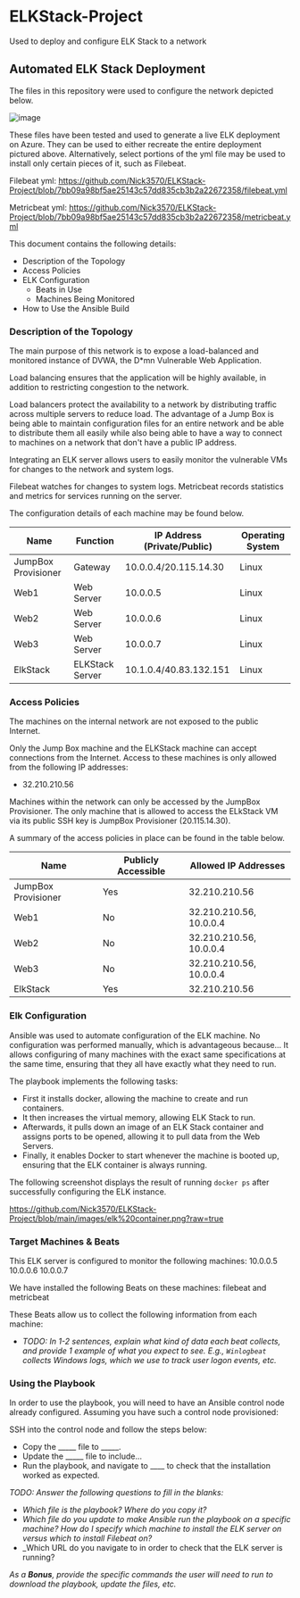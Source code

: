 # ELKStack-Project
Used to deploy and configure ELK Stack to a network
## Automated ELK Stack Deployment

The files in this repository were used to configure the network depicted below.

![image](https://user-images.githubusercontent.com/89492982/145691200-976330c3-b620-4291-b431-19eea4920e72.png)

These files have been tested and used to generate a live ELK deployment on Azure. They can be used to either recreate the entire deployment pictured above. Alternatively, select portions of the yml file may be used to install only certain pieces of it, such as Filebeat.

Filebeat yml:
https://github.com/Nick3570/ELKStack-Project/blob/7bb09a98bf5ae25143c57dd835cb3b2a22672358/filebeat.yml

Metricbeat yml:
https://github.com/Nick3570/ELKStack-Project/blob/7bb09a98bf5ae25143c57dd835cb3b2a22672358/metricbeat.yml

This document contains the following details:
- Description of the Topology
- Access Policies
- ELK Configuration
  - Beats in Use
  - Machines Being Monitored
- How to Use the Ansible Build


### Description of the Topology

The main purpose of this network is to expose a load-balanced and monitored instance of DVWA, the D*mn Vulnerable Web Application.

Load balancing ensures that the application will be highly available, in addition to restricting congestion to the network.

Load balancers protect the availability to a network by distributing traffic across multiple servers to reduce load. The advantage of a Jump Box is being able to maintain configuration files for an entire network and be able to distribute them all easily while also being able to have a way to connect to machines on a network that don't have a public IP address.

Integrating an ELK server allows users to easily monitor the vulnerable VMs for changes to the network and system logs.

Filebeat watches for changes to system logs.
Metricbeat records statistics and metrics for services running on the server.

The configuration details of each machine may be found below.


| Name                | Function        | IP Address (Private/Public) | Operating System |
|---------------------|-----------------|-----------------------------|------------------|
| JumpBox Provisioner | Gateway         | 10.0.0.4/20.115.14.30       | Linux            |
| Web1                | Web Server      | 10.0.0.5                    | Linux            |
| Web2                | Web Server      | 10.0.0.6                    | Linux            |
| Web3                | Web Server      | 10.0.0.7                    | Linux            |
| ElkStack            | ELKStack Server | 10.1.0.4/40.83.132.151      | Linux            |

### Access Policies

The machines on the internal network are not exposed to the public Internet. 

Only the Jump Box machine and the ELKStack machine can accept connections from the Internet. Access to these machines is only allowed from the following IP addresses:
- 32.210.210.56

Machines within the network can only be accessed by the JumpBox Provisioner.
The only machine that is allowed to access the ELkStack VM via its public SSH key is JumpBox Provisioner (20.115.14.30).

A summary of the access policies in place can be found in the table below.

| Name                | Publicly Accessible | Allowed IP Addresses    |
|---------------------|---------------------|-------------------------|
| JumpBox Provisioner | Yes                 | 32.210.210.56           |
| Web1                | No                  | 32.210.210.56, 10.0.0.4 |
| Web2                | No                  | 32.210.210.56, 10.0.0.4 |
| Web3                | No                  | 32.210.210.56, 10.0.0.4 |
| ElkStack            | Yes                 | 32.210.210.56           |

### Elk Configuration

Ansible was used to automate configuration of the ELK machine. No configuration was performed manually, which is advantageous because...
It allows configuring of many machines with the exact same specifications at the same time, ensuring that they all have exactly what they need to run.

The playbook implements the following tasks:
- First it installs docker, allowing the machine to create and run containers.
- It then increases the virtual memory, allowing ELK Stack to run.
- Afterwards, it pulls down an image of an ELK Stack container and assigns ports to be opened, allowing it to pull data from the Web Servers.
- Finally, it enables Docker to start whenever the machine is booted up, ensuring that the ELK container is always running.

The following screenshot displays the result of running `docker ps` after successfully configuring the ELK instance.

https://github.com/Nick3570/ELKStack-Project/blob/main/images/elk%20container.png?raw=true

### Target Machines & Beats
This ELK server is configured to monitor the following machines:
10.0.0.5
10.0.0.6
10.0.0.7

We have installed the following Beats on these machines:
filebeat and metricbeat

These Beats allow us to collect the following information from each machine:
- _TODO: In 1-2 sentences, explain what kind of data each beat collects, and provide 1 example of what you expect to see. E.g., `Winlogbeat` collects Windows logs, which we use to track user logon events, etc._

### Using the Playbook
In order to use the playbook, you will need to have an Ansible control node already configured. Assuming you have such a control node provisioned: 

SSH into the control node and follow the steps below:
- Copy the _____ file to _____.
- Update the _____ file to include...
- Run the playbook, and navigate to ____ to check that the installation worked as expected.

_TODO: Answer the following questions to fill in the blanks:_
- _Which file is the playbook? Where do you copy it?_
- _Which file do you update to make Ansible run the playbook on a specific machine? How do I specify which machine to install the ELK server on versus which to install Filebeat on?_
- _Which URL do you navigate to in order to check that the ELK server is running?

_As a **Bonus**, provide the specific commands the user will need to run to download the playbook, update the files, etc._

